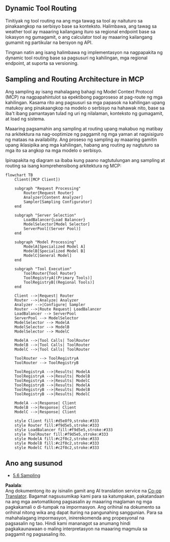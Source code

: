 <!--
CO_OP_TRANSLATOR_METADATA:
{
  "original_hash": "2f1b473818b5a6cc9a9bbf777fffa6d4",
  "translation_date": "2025-07-14T21:49:52+00:00",
  "source_file": "05-AdvancedTopics/mcp-routing/README.md",
  "language_code": "tl"
}
-->
## Dynamic Tool Routing

Tinitiyak ng tool routing na ang mga tawag sa tool ay naituturo sa pinakaangkop na serbisyo base sa konteksto. Halimbawa, ang tawag sa weather tool ay maaaring kailangang ituro sa regional endpoint base sa lokasyon ng gumagamit, o ang calculator tool ay maaaring kailangang gumamit ng partikular na bersyon ng API.

Tingnan natin ang isang halimbawa ng implementasyon na nagpapakita ng dynamic tool routing base sa pagsusuri ng kahilingan, mga regional endpoint, at suporta sa versioning.

## Sampling and Routing Architecture in MCP

Ang sampling ay isang mahalagang bahagi ng Model Context Protocol (MCP) na nagpapahintulot sa epektibong pagproseso at pag-route ng mga kahilingan. Kasama rito ang pagsusuri sa mga papasok na kahilingan upang matukoy ang pinakaangkop na modelo o serbisyo na hahawak nito, base sa iba't ibang pamantayan tulad ng uri ng nilalaman, konteksto ng gumagamit, at load ng sistema.

Maaaring pagsamahin ang sampling at routing upang makabuo ng matibay na arkitektura na nag-ooptimize ng paggamit ng mga yaman at nagsisiguro ng mataas na availability. Ang proseso ng sampling ay maaaring gamitin upang iklasipika ang mga kahilingan, habang ang routing ay nagtuturo sa mga ito sa angkop na mga modelo o serbisyo.

Ipinapakita ng diagram sa ibaba kung paano nagtutulungan ang sampling at routing sa isang komprehensibong arkitektura ng MCP:

```mermaid
flowchart TB
    Client([MCP Client])
    
    subgraph "Request Processing"
        Router{Request Router}
        Analyzer[Content Analyzer]
        Sampler[Sampling Configurator]
    end
    
    subgraph "Server Selection"
        LoadBalancer{Load Balancer}
        ModelSelector[Model Selector]
        ServerPool[(Server Pool)]
    end
    
    subgraph "Model Processing"
        ModelA[Specialized Model A]
        ModelB[Specialized Model B]
        ModelC[General Model]
    end
    
    subgraph "Tool Execution"
        ToolRouter{Tool Router}
        ToolRegistryA[(Primary Tools)]
        ToolRegistryB[(Regional Tools)]
    end
    
    Client -->|Request| Router
    Router -->|Analyze| Analyzer
    Analyzer -->|Configure| Sampler
    Router -->|Route Request| LoadBalancer
    LoadBalancer --> ServerPool
    ServerPool --> ModelSelector
    ModelSelector --> ModelA
    ModelSelector --> ModelB
    ModelSelector --> ModelC
    
    ModelA -->|Tool Calls| ToolRouter
    ModelB -->|Tool Calls| ToolRouter
    ModelC -->|Tool Calls| ToolRouter
    
    ToolRouter --> ToolRegistryA
    ToolRouter --> ToolRegistryB
    
    ToolRegistryA -->|Results| ModelA
    ToolRegistryA -->|Results| ModelB
    ToolRegistryA -->|Results| ModelC
    ToolRegistryB -->|Results| ModelA
    ToolRegistryB -->|Results| ModelB
    ToolRegistryB -->|Results| ModelC
    
    ModelA -->|Response| Client
    ModelB -->|Response| Client
    ModelC -->|Response| Client
    
    style Client fill:#d5e8f9,stroke:#333
    style Router fill:#f9d5e5,stroke:#333
    style LoadBalancer fill:#f9d5e5,stroke:#333
    style ToolRouter fill:#f9d5e5,stroke:#333
    style ModelA fill:#c2f0c2,stroke:#333
    style ModelB fill:#c2f0c2,stroke:#333
    style ModelC fill:#c2f0c2,stroke:#333
```

## Ano ang susunod

- [5.6 Sampling](../mcp-sampling/README.md)

**Paalala**:  
Ang dokumentong ito ay isinalin gamit ang AI translation service na [Co-op Translator](https://github.com/Azure/co-op-translator). Bagamat nagsusumikap kami para sa katumpakan, pakatandaan na ang mga awtomatikong pagsasalin ay maaaring maglaman ng mga pagkakamali o di-tumpak na impormasyon. Ang orihinal na dokumento sa orihinal nitong wika ang dapat ituring na pangunahing sanggunian. Para sa mahahalagang impormasyon, inirerekomenda ang propesyonal na pagsasalin ng tao. Hindi kami mananagot sa anumang hindi pagkakaunawaan o maling interpretasyon na maaaring magmula sa paggamit ng pagsasaling ito.